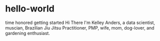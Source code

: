 # hello-world
time honored getting started 
Hi There
I'm Kelley Anders, a data scientist, muscian, 
Brazilian Jiu Jitsu Practitioner, PMP, 
wife, mom, dog-lover, and gardening enthusiast. 
